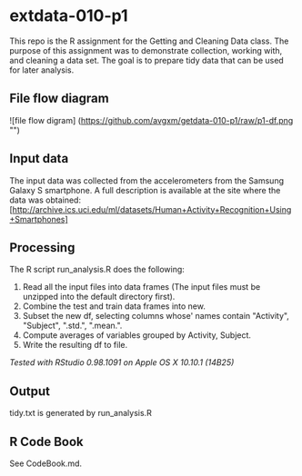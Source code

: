 # extdata-010-p1

This repo is the R assignment for the Getting and Cleaning Data class.
The purpose of this assignment was to demonstrate collection, working with, and cleaning a data set.
The goal is to prepare tidy data that can be used for later analysis.

## File flow diagram
![file flow digram] (https://github.com/avgxm/getdata-010-p1/raw/p1-df.png "")

## Input data
The input data was collected from the accelerometers from the Samsung Galaxy S smartphone. 
A full description is available at the site where the data was obtained: 
[http://archive.ics.uci.edu/ml/datasets/Human+Activity+Recognition+Using+Smartphones]

## Processing
The R script run_analysis.R does the following:
1. Read all the input files into data frames (The input files must be unzipped into the default directory first).
2. Combine the test and train data frames into new.
3. Subset the new df, selecting columns whose' names contain "Activity", "Subject", ".std.", ".mean.".
4. Compute averages of variables grouped by Activity, Subject.
5. Write the resulting df to file.

*Tested with RStudio 0.98.1091 on Apple OS X 10.10.1 (14B25)*

## Output
tidy.txt is generated by run_analysis.R

## R Code Book
See CodeBook.md.


